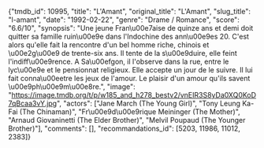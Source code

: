 {"tmdb_id": 10995, "title": "L'Amant", "original_title": "L'Amant", "slug_title": "l-amant", "date": "1992-02-22", "genre": "Drame / Romance", "score": "6.6/10", "synopsis": "Une jeune Fran\u00e7aise de quinze ans et demi doit quitter sa famille ruin\u00e9e dans l'Indochine des ann\u00e9es 20. C'est alors qu'elle fait la rencontre d'un bel homme riche, chinois et \u00e2g\u00e9 de trente-six ans. Il tente de la s\u00e9duire, elle feint l'indiff\u00e9rence. A Sa\u00efgon, il l'observe dans la rue, entre le lyc\u00e9e et le pensionnat religieux. Elle accepte un jour de le suivre. Il lui fait conna\u00eetre les jeux de l'amour. Le plaisir d'un amour qu'ils savent \u00e9ph\u00e9m\u00e8re.", "image": "https://image.tmdb.org/t/p/w185_and_h278_bestv2/vnEIR3S8yDa0XQ0KoD7qBcaa3vY.jpg", "actors": ["Jane March (The Young Girl)", "Tony Leung Ka-Fai (The Chinaman)", "Fr\u00e9d\u00e9rique Meininger (The Mother)", "Arnaud Giovaninetti (The Elder Brother)", "Melvil Poupaud (The Younger Brother)"], "comments": [], "recommandations_id": [5203, 11986, 11012, 2383]}